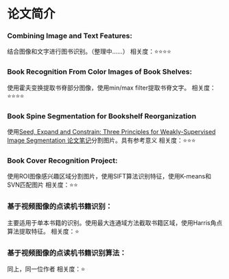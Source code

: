 # 论文简介

### Combining Image and Text Features:
结合图像和文字进行图书识别。（整理中……）
相关度：:star::star::star::star:
### Book Recognition From Color Images of Book Shelves:
使用霍夫变换提取书脊部分图像，使用min/max filter提取书脊文字。
相关度：:star::star::star::star:
### Book Spine Segmentation for Bookshelf Reorganization
使用[Seed, Expand and Constrain: Three Principles for Weakly-Supervised Image Segmentation 论文笔记](https://blog.csdn.net/zjc8888888888/article/details/80641063)分割图片。具有参考意义
相关度：:star::star::star:
### Book Cover Recognition Project: 
使用ROI图像感兴趣区域分割图片，使用SIFT算法识别特征，使用K-means和SVN匹配图片
相关度：:star::star:
### 基于视频图像的点读机书籍识别：
主要适用于单本书籍的识别。使用最大连通域方法截取书籍区域，使用Harris角点算法提取特征。
相关度：:star:

### 基于视频图像的点读机书籍识别算法：
同上，同一位作者
相关度：:star: